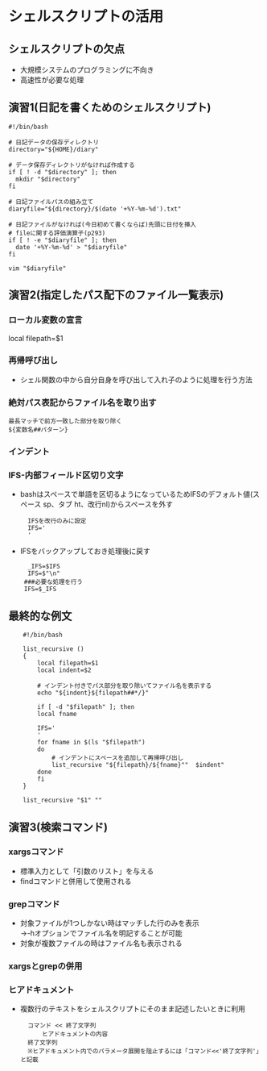 # シェルスクリプトの活用

## シェルスクリプトの欠点
- 大規模システムのプログラミングに不向き
- 高速性が必要な処理

## 演習1(日記を書くためのシェルスクリプト)

    #!/bin/bash
    
    # 日記データの保存ディレクトリ
    directory="${HOME}/diary"
    
    # データ保存ディレクトリがなければ作成する
    if [ ! -d "$directory" ]; then
      mkdir "$directory"
    fi
    
    # 日記ファイルパスの組み立て
    diaryfile="${directory}/$(date '+%Y-%m-%d').txt"
    
    # 日記ファイルがなければ(今日初めて書くならば)先頭に日付を挿入
    # fileに関する評価演算子(p293)
    if [ ! -e "$diaryfile" ]; then
      date '+%Y-%m-%d' > "$diaryfile"
    fi
    
    vim "$diaryfile"

## 演習2(指定したパス配下のファイル一覧表示)
### ローカル変数の宣言
local filepath=$1

### 再帰呼び出し
- シェル関数の中から自分自身を呼び出して入れ子のように処理を行う方法

### 絶対パス表記からファイル名を取り出す

    最長マッチで前方一致した部分を取り除く
    ${変数名##パターン}

### インデント

### IFS-内部フィールド区切り文字
- bashはスペースで単語を区切るようになっているためIFSのデフォルト値(スペース sp、タブ ht、改行nl)からスペースを外す

        IFSを改行のみに設定
        IFS='
        '
 
 - IFSをバックアップしておき処理後に戻す

         _IFS=$IFS
         IFS=$"\n"
        ###必要な処理を行う
        IFS=$_IFS
 
## 最終的な例文
        #!/bin/bash
        
        list_recursive ()
        {
            local filepath=$1
            local indent=$2
        
            # インデント付きでパス部分を取り除いてファイル名を表示する
            echo "${indent}${filepath##*/}"
        
            if [ -d "$filepath" ]; then
            local fname

            IFS='
            '
            for fname in $(ls "$filepath")
            do
                # インデントにスペースを追加して再帰呼び出し
                list_recursive "${filepath}/${fname}""  $indent"
            done
            fi
        }
        
        list_recursive "$1" ""

## 演習3(検索コマンド)

### xargsコマンド
- 標準入力として「引数のリスト」を与える
- findコマンドと併用して使用される

### grepコマンド
- 対象ファイルが1つしかない時はマッチした行のみを表示  
  →-hオプションでファイル名を明記することが可能
- 対象が複数ファイルの時はファイル名も表示される

### xargsとgrepの併用

### ヒアドキュメント
- 複数行のテキストをシェルスクリプトにそのまま記述したいときに利用

        コマンド << 終了文字列
            ヒアドキュメントの内容
        終了文字列
        ※ヒアドキュメント内でのパラメータ展開を阻止するには「コマンド<<'終了文字列'」と記載
